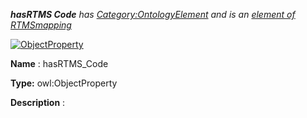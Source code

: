 ___hasRTMS Code__ 
 has
 [Category:OntologyElement](../../Category/OntologyElement "Category:OntologyElement") 
 and is an
 [element of](../../Property/ElementOf "Property:ElementOf") 
[RTMSmapping](../../Submissions/RTMSmapping "Submissions:RTMSmapping")_




  





[![ObjectProperty](../../images/thumb/c/c3/ObjectProperty.gif/45px-ObjectProperty.gif)](../../Image/ObjectProperty.gif "ObjectProperty")


__Name__ 
 : hasRTMS\_Code
 



__Type:__ 
 owl:ObjectProperty
 



__Description__ 
 :